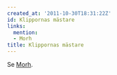 ```yaml
---
created_at: '2011-10-30T18:31:22Z'
id: Klippornas mästare
links:
  mention:
  - Morh
title: Klippornas mästare
---
```


Se [Morh].

  [Morh]: Morh